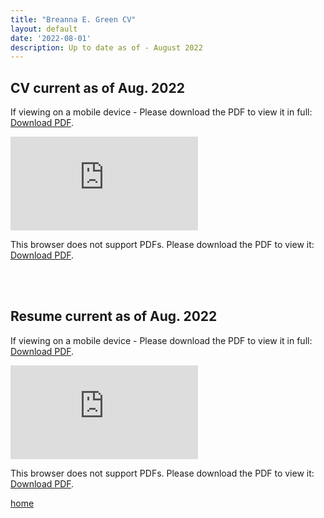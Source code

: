 ```yaml
---
title: "Breanna E. Green CV"
layout: default
date: '2022-08-01'
description: Up to date as of - August 2022
---
```


## CV current as of Aug. 2022



<p>If viewing on a mobile device - Please download the PDF to view it in full: <a href="https://bregreen.github.io/assets/pdfs/CV_BEGreen_082022.pdf">Download PDF</a>.</p>


<object data="https://bregreen.github.io/assets/pdfs/CV_BEGreen_082022.pdf" type="application/pdf" width="100%" height="875px">
    <embed src="https://bregreen.github.io/assets/pdfs/CV_BEGreen_082022.pdf" type="application/pdf">
        <p>This browser does not support PDFs. Please download the PDF to view it: <a href="https://bregreen.github.io/assets/pdfs/CV_BEGreen_082022.pdf">Download PDF</a>.</p>
    </embed>
</object>

<br>
<br>

## Resume current as of Aug. 2022


<p>If viewing on a mobile device - Please download the PDF to view it in full: <a href="https://bregreen.github.io/assets/pdfs/Resume_2022_08.pdf">Download PDF</a>.</p>


<object data="https://bregreen.github.io/assets/pdfs/Resume_2022_08.pdf" type="application/pdf" width="100%" height="875px">
    <embed src="https://bregreen.github.io/assets/pdfs/Resume_2022_08.pdf" type="application/pdf">
        <p>This browser does not support PDFs. Please download the PDF to view it: <a href="https://bregreen.github.io/assets/pdfs/Resume_2022_08.pdf">Download PDF</a>.</p>
    </embed>
</object>



[home](./)
